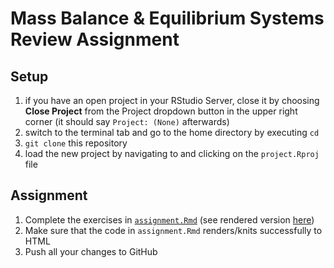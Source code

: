 # Mass Balance & Equilibrium Systems Review Assignment

## Setup

1. if you have an open project in your RStudio Server, close it by choosing **Close Project** from the Project dropdown button in the upper right corner (it should say `Project: (None)` afterwards)
2. switch to the terminal tab and go to the home directory by executing `cd`
3. `git clone` this repository
4. load the new project by navigating to and clicking on the `project.Rproj` file

## Assignment

 1. Complete the exercises in [`assignment.Rmd`](assignment.Rmd) (see rendered version [here](https://cub-stable-isotope-fractionation.github.io/assignment_hw5_mass_balance_and_equilibrium_systems/assignment.html))
 2. Make sure that the code in `assignment.Rmd` renders/knits successfully to HTML
 3. Push all your changes to GitHub

